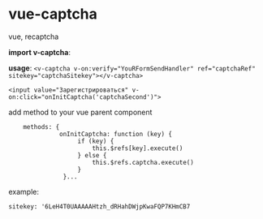 # vue-captcha
vue, recaptcha

__import v-captcha__:

__usage__:
```<v-captcha v-on:verify="YouRFormSendHandler" ref="captchaRef" sitekey="captchaSitekey"></v-captcha>```

```<input value="Зарегистрироваться" v-on:click="onInitCaptcha('captchaSecond')">```

add method to your vue parent component
```            
    methods: {
              onInitCaptcha: function (key) {
                   if (key) {
                       this.$refs[key].execute()
                   } else {
                       this.$refs.captcha.execute()
                   }
               }...
```

example:

```sitekey: '6LeH4T0UAAAAAHtzh_dRHahDWjpKwaFQP7KHmCB7```
